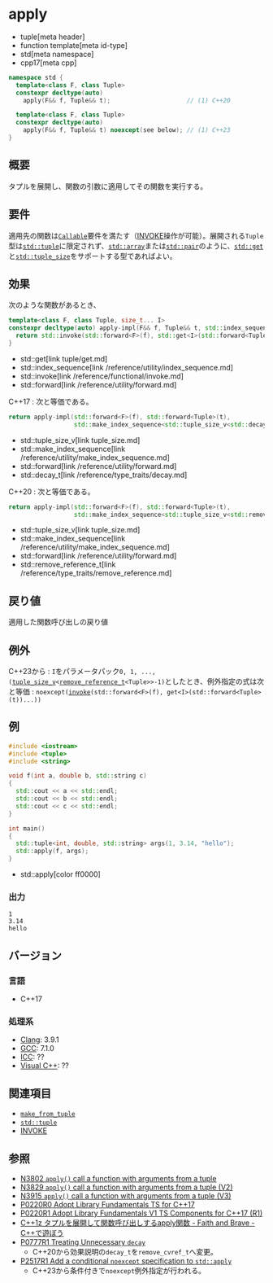 # apply
* tuple[meta header]
* function template[meta id-type]
* std[meta namespace]
* cpp17[meta cpp]

```cpp
namespace std {
  template<class F, class Tuple>
  constexpr decltype(auto)
    apply(F&& f, Tuple&& t);                     // (1) C++20

  template<class F, class Tuple>
  constexpr decltype(auto)
    apply(F&& f, Tuple&& t) noexcept(see below); // (1) C++23
}
```

## 概要
タプルを展開し、関数の引数に適用してその関数を実行する。


## 要件
適用先の関数は[`Callable`](/reference/concepts/Callable.md)要件を満たす（[INVOKE](/reference/concepts/Invoke.md)操作が可能）。展開される`Tuple`型は[`std::tuple`](../tuple.md)に限定されず、[`std::array`](/reference/array/array.md)または[`std::pair`](/reference/utility/pair.md)のように、[`std::get`](/reference/array/array/get.md)と[`std::tuple_size`](/reference/array/array/tuple_size.md)をサポートする型であればよい。


## 効果
次のような関数があるとき、

```cpp
template<class F, class Tuple, size_t... I>
constexpr decltype(auto) apply-impl(F&& f, Tuple&& t, std::index_sequence<I...>) {
  return std::invoke(std::forward<F>(f), std::get<I>(std::forward<Tuple>(t))...);
}
```
* std::get[link tuple/get.md]
* std::index_sequence[link /reference/utility/index_sequence.md]
* std::invoke[link /reference/functional/invoke.md]
* std::forward[link /reference/utility/forward.md]

C++17 : 次と等価である。
```cpp
return apply-impl(std::forward<F>(f), std::forward<Tuple>(t),
                  std::make_index_sequence<std::tuple_size_v<std::decay_t<Tuple>>>{});
```
* std::tuple_size_v[link tuple_size.md]
* std::make_index_sequence[link /reference/utility/make_index_sequence.md]
* std::forward[link /reference/utility/forward.md]
* std::decay_t[link /reference/type_traits/decay.md]

C++20 : 次と等価である。
```cpp
return apply-impl(std::forward<F>(f), std::forward<Tuple>(t),
                  std::make_index_sequence<std::tuple_size_v<std::remove_reference_t<Tuple>>>{});
```
* std::tuple_size_v[link tuple_size.md]
* std::make_index_sequence[link /reference/utility/make_index_sequence.md]
* std::forward[link /reference/utility/forward.md]
* std::remove_reference_t[link /reference/type_traits/remove_reference.md]

## 戻り値
適用した関数呼び出しの戻り値


## 例外
C++23から : `I`をパラメータパック`0, 1, ..., (`[`tuple_size_v`](tuple_size.md)`<`[`remove_reference_t`](/reference/type_traits/remove_reference.md)`<Tuple>>-1)`としたとき、例外指定の式は次と等価 : `noexcept(`[`invoke`](/reference/functional/invoke.md)`(std::forward<F>(f), get<I>(std::forward<Tuple>(t))...))`


## 例
```cpp example
#include <iostream>
#include <tuple>
#include <string>

void f(int a, double b, std::string c)
{
  std::cout << a << std::endl;
  std::cout << b << std::endl;
  std::cout << c << std::endl;
}

int main()
{
  std::tuple<int, double, std::string> args(1, 3.14, "hello");
  std::apply(f, args);
}
```
* std::apply[color ff0000]

### 出力
```
1
3.14
hello
```


## バージョン
### 言語
- C++17

### 処理系
- [Clang](/implementation.md#clang): 3.9.1
- [GCC](/implementation.md#gcc): 7.1.0 
- [ICC](/implementation.md#icc): ??
- [Visual C++](/implementation.md#visual_cpp): ??


## 関連項目
- [`make_from_tuple`](make_from_tuple.md)
- [`std::tuple`](../tuple.md)
- [INVOKE](/reference/concepts/Invoke.md)


## 参照
- [N3802 `apply()` call a function with arguments from a tuple](http://www.open-std.org/jtc1/sc22/wg21/docs/papers/2013/n3802.pdf)
- [N3829 `apply()` call a function with arguments from a tuple (V2)](http://www.open-std.org/jtc1/sc22/wg21/docs/papers/2014/n3829.pdf)
- [N3915 `apply()` call a function with arguments from a tuple (V3)](http://isocpp.org/files/papers/N3915.pdf)
- [P0220R0 Adopt Library Fundamentals TS for C++17](http://www.open-std.org/jtc1/sc22/wg21/docs/papers/2016/p0220r0.html)
- [P0220R1 Adopt Library Fundamentals V1 TS Components for C++17 (R1)](http://www.open-std.org/jtc1/sc22/wg21/docs/papers/2016/p0220r1.html)
- [C++1z タプルを展開して関数呼び出しするapply関数 - Faith and Brave - C++で遊ぼう](https://faithandbrave.hateblo.jp/entry/2016/08/18/184315)
- [P0777R1 Treating Unnecessary `decay`](https://www.open-std.org/jtc1/sc22/wg21/docs/papers/2017/p0777r1.pdf)
    - C++20から効果説明の`decay_t`を`remove_cvref_t`へ変更。
- [P2517R1 Add a conditional `noexcept` specification to `std::apply`](https://www.open-std.org/jtc1/sc22/wg21/docs/papers/2022/p2517r1.html)
    - C++23から条件付きで`noexcept`例外指定が行われる。
